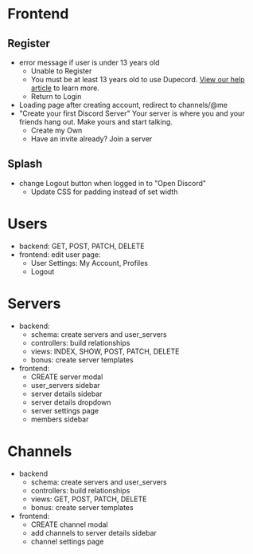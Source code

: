 # Frontend
## Register
* error message if user is under 13 years old
    * Unable to Register
    * You must be at least 13 years old to use Dupecord. [View our help article](https://support.discord.com/hc/en-us/articles/360040724612) to learn more.
    * Return to Login
* Loading page after creating account, redirect to channels/@me
* "Create your first Discord Server" Your server is where you and your friends hang out. Make yours and start talking.
    * Create my Own
    * Have an invite already? Join a server



## Splash
* change Logout button when logged in to "Open Discord"
    * Update CSS for padding instead of set width

# Users
* backend: GET, POST, PATCH, DELETE
* frontend: edit user page:
    * User Settings: My Account, Profiles
    * Logout
# Servers
* backend:
    * schema: create servers and user_servers
    * controllers: build relationships
    * views: INDEX, SHOW, POST, PATCH, DELETE
    * bonus: create server templates
* frontend:
    * CREATE server modal
    * user_servers sidebar
    * server details sidebar
    * server details dropdown
    * server settings page
    * members sidebar
# Channels
* backend
    * schema: create servers and user_servers
    * controllers: build relationships
    * views: GET, POST, PATCH, DELETE
    * bonus: create server templates
* frontend:
    * CREATE channel modal
    * add channels to server details sidebar
    * channel settings page